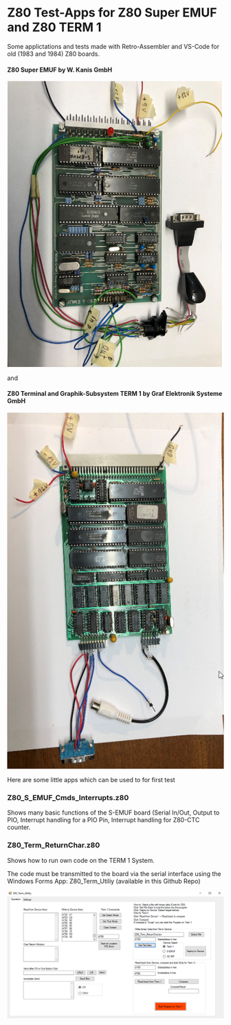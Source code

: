 # Z80 Test-Apps for Z80 Super EMUF and Z80 TERM 1

Some applictations and tests made with Retro-Assembler and VS-Code for old (1983 and 1984) Z80 boards.
#### Z80 Super EMUF by W. Kanis GmbH

![gallery](Super_EMUF.png)

and 

#### Z80 Terminal and Graphik-Subsystem TERM 1 by Graf Elektronik Systeme GmbH

![gallery](Term1.png)

Here are some little apps which can be used to for first test

### Z80_S_EMUF_Cmds_Interrupts.z80 
Shows many basic functions of the S-EMUF board (Serial In/Out, Output to PIO,
Interrupt handling for a PIO Pin, Interrupt handling for Z80-CTC counter.

### Z80_Term_ReturnChar.z80
Shows how to run own code on the TERM 1 System.

The code must be transmitted to the board via the serial interface using the Windows Forms App: 
Z80_Term_Utiliy (available in this Github Repo)

![gallery](Z80_Term_Utility.png)



